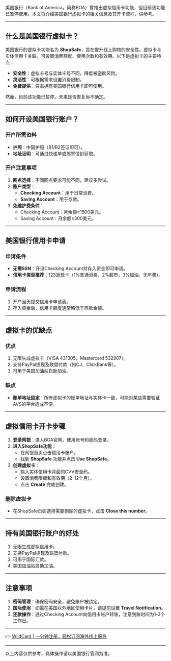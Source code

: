 美国银行（Bank of America，简称BOA）曾推出虚拟信用卡功能，但目前该功能已暂停使用。本文将介绍美国银行虚拟卡的相关信息及其开卡流程，供参考。

---

## 什么是美国银行虚拟卡？

美国银行的虚拟卡功能名为 **ShopSafe**，旨在提升线上购物的安全性。虚拟卡与实体信用卡关联，可设置消费额度、使用次数和有效期。以下是虚拟卡的主要特点：

- **安全性**：虚拟卡号与实体卡号不同，降低被盗刷风险。
- **灵活性**：可根据需求设置消费限制。
- **免费提供**：只需拥有美国银行信用卡即可使用。

然而，目前该功能已暂停，未来是否恢复尚不确定。

---

## 如何开设美国银行账户？

### 开户所需资料

- **护照**：中国护照（B1/B2签证即可）。
- **地址证明**：可通过快递单或邮寄信封获取。

### 开户注意事项

1. **网点选择**：不同网点要求可能不同，建议多尝试。
2. **账户类型**：
   - **Checking Account**：用于日常消费。
   - **Saving Account**：用于存款。
3. **免维护费条件**：
   - Checking Account：月余额≥1500美元。
   - Saving Account：月余额≥300美元。

---

## 美国银行信用卡申请

### 申请条件

- **无需SSN**：开设Checking Account并存入资金即可申请。
- **信用卡类型推荐**：123返现卡（1%普通消费，2%超市，3%加油，无年费）。

### 申请流程

1. 开户当天提交信用卡申请表。
2. 存入资金后，信用卡额度通常略低于存款金额。

---

## 虚拟卡的优缺点

### 优点

1. 无限生成虚拟卡（VISA 431305，Mastercard 532907）。
2. 支持PayPal提现及联盟付款（如CJ、ClickBank等）。
3. 可用于美国加油站自助加油。

### 缺点

- **账单地址固定**：所有虚拟卡的账单地址与实体卡一致，可能对某些需要验证AVS的平台造成不便。

---

## 虚拟信用卡开卡步骤

1. **登录网银**：进入BOA官网，使用账号和密码登录。
2. **进入ShopSafe功能**：
   - 在网银首页点击信用卡账户。
   - 找到 **ShopSafe** 功能并点击 **Use ShopSafe**。
3. **创建虚拟卡**：
   - 输入实体信用卡背面的CVV安全码。
   - 设置消费限额和有效期（2-12个月）。
   - 点击 **Create** 完成创建。

### 删除虚拟卡

- 在ShopSafe页面选择需要删除的虚拟卡，点击 **Close this number**。

---

## 持有美国银行账户的好处

1. 无限生成虚拟信用卡。
2. 支持PayPal提现及联盟付款。
3. 可用于国际汇款。
4. 美国加油站自助加油。

---

## 注意事项

1. **密码管理**：确保密码安全，避免账户被锁定。
2. **国际使用**：如需在美国以外地区使用卡片，请提前设置 **Travel Notification**。
3. **还款操作**：通过Checking Account向信用卡账户转账，注意到账时间为1-2个工作日。

---

👉 [WildCard | 一分钟注册，轻松订阅海外线上服务](https://bit.ly/bewildcard)

---

以上内容仅供参考，具体操作请以美国银行官网为准。